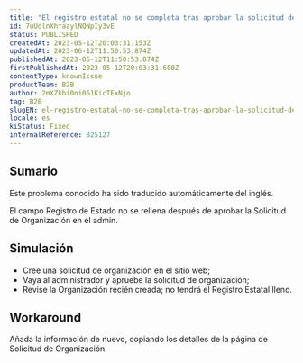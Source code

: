 ```yaml
---
title: "El registro estatal no se completa tras aprobar la solicitud de organización"
id: 7uUdlnXhfaaylNQNpIy3vE
status: PUBLISHED
createdAt: 2023-05-12T20:03:31.153Z
updatedAt: 2023-06-12T11:50:53.874Z
publishedAt: 2023-06-12T11:50:53.874Z
firstPublishedAt: 2023-05-12T20:03:31.600Z
contentType: knownIssue
productTeam: B2B
author: 2mXZkbi0oi061KicTExNjo
tag: B2B
slugEN: el-registro-estatal-no-se-completa-tras-aprobar-la-solicitud-de-organizacion
locale: es
kiStatus: Fixed
internalReference: 825127
---
```


## Sumario

<div class="alert alert-info">
  <p>Este problema conocido ha sido traducido automáticamente del inglés.</p>
</div>


El campo Registro de Estado no se rellena después de aprobar la Solicitud de Organización en el admin.


##

## Simulación



- Cree una solicitud de organización en el sitio web;
- Vaya al administrador y apruebe la solicitud de organización;
- Revise la Organización recién creada; no tendrá el Registro Estatal lleno.



## Workaround


Añada la información de nuevo, copiando los detalles de la página de Solicitud de Organización.




